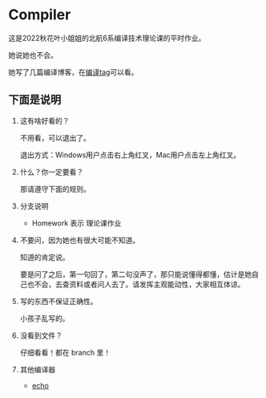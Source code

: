 # Compiler

这是2022秋花叶小姐姐的北航6系编译技术理论课的平时作业。

她说她也不会。

她写了几篇编译博客，在[编译tag](https://hjc-owo.github.io/tags/compiler/)可以看。



## 下面是说明

1. 这有啥好看的？

   不用看，可以退出了。

   退出方式：Windows用户点击右上角红叉，Mac用户点击左上角红叉。

2. 什么？你一定要看？

   那请遵守下面的规则。

3. 分支说明

   - Homework 表示 理论课作业

4. 不要问，因为她也有很大可能不知道。

   知道的肯定说。

   要是问了之后，第一句回了，第二句没声了，那只能说懂得都懂，估计是她自己也不会，去查资料或者问人去了。请发挥主观能动性，大家相互体谅。

5. 写的东西不保证正确性。

   小孩子乱写的。

6. 没看到文件？

   仔细看看！都在 branch 里！

7. 其他编译器

   - [echo](https://github.com/echo17666/BUAA2022-SysY-Compiler)

